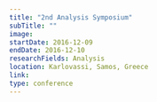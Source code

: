 ```yaml
---
title: "2nd Analysis Symposium"
subTitle: ""
image:
startDate: 2016-12-09
endDate: 2016-12-10
researchFields: Analysis
location: Karlovassi, Samos, Greece
link: 
type: conference
---
```

